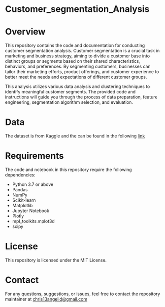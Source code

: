 # Customer_segmentation_Analysis
# Overview
This repository contains the code and documentation for conducting customer segmentation analysis. Customer segmentation is a crucial task in marketing and business strategy, aiming to divide a customer base into distinct groups or segments based on their shared characteristics, behaviors, and preferences. By segmenting customers, businesses can tailor their marketing efforts, product offerings, and customer experience to better meet the needs and expectations of different customer groups.

This analysis utilizes various data analysis and clustering techniques to identify meaningful customer segments. The provided code and instructions will guide you through the process of data preparation, feature engineering, segmentation algorithm selection, and evaluation.

# Data
The dataset is from  Kaggle and the can be found in the following [link](https://www.kaggle.com/code/mukeshkumar95/k-means-clustering-for-marketing/input) 

# Requirements
The code and notebook in this repository require the following dependencies:
- Python 3.7 or above
- Pandas
- NumPy
- Scikit-learn
- Matplotlib
- Jupyter Notebook
- Plotly
- mpl_toolkits.mplot3d
- scipy

# License
This repository is licensed under the MIT License.

# Contact
For any questions, suggestions, or issues, feel free to contact the repository maintainer at chris13angelid@gmail.com
